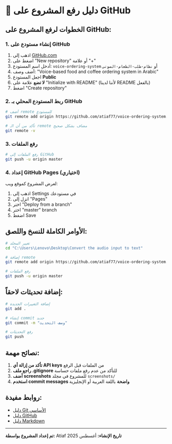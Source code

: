 # 🚀 دليل رفع المشروع على GitHub

## الخطوات لرفع المشروع على GitHub:

### 1. إنشاء مستودع على GitHub
1. اذهب إلى [GitHub.com](https://github.com)
2. اضغط على "New repository" أو علامة "+"
3. أدخل اسم المستودع: `voice-ordering-system` أو `نظام-طلب-الطعام-الصوتي`
4. أضف وصف: "Voice-based food and coffee ordering system in Arabic"
5. اجعل المستودع **Public**
6. **لا تضع** علامة على "Initialize with README" (لأننا لدينا README بالفعل)
7. اضغط "Create repository"

### 2. ربط المستودع المحلي بـ GitHub
```bash
# أضف remote للمستودع
git remote add origin https://github.com/atiaf77/voice-ordering-system.git

# تأكد من أن الـ remote مضاف بشكل صحيح
git remote -v
```

### 3. رفع الملفات
```bash
# رفع الملفات إلى GitHub
git push -u origin master
```

### 4. إعداد GitHub Pages (اختياري)
لعرض المشروع كموقع ويب:
1. اذهب إلى Settings في مستودعك
2. انزل إلى "Pages"
3. اختر "Deploy from a branch"
4. اختر "master" branch
5. اضغط Save

## الأوامر الكاملة للنسخ واللصق:

```bash
# تغيير المجلد
cd "C:\Users\Lenovo\Desktop\Convert the audio input to text"

# إضافة remote
git remote add origin https://github.com/atiaf77/voice-ordering-system.git

# رفع الملفات
git push -u origin master
```

## إضافة تحديثات لاحقاً:

```bash
# إضافة التغييرات الجديدة
git add .

# إنشاء commit جديد
git commit -m "وصف التحديث"

# رفع التحديثات
git push
```

## نصائح مهمة:

1. **تأكد من إزالة أي API keys** من الملفات قبل الرفع
2. **راجع ملف .gitignore** للتأكد من عدم رفع ملفات حساسة
3. **أضف screenshots** للمشروع في مجلد `screenshots/`
4. **استخدم commit messages واضحة** باللغة العربية أو الإنجليزية

## روابط مفيدة:
- [دليل Git الأساسي](https://git-scm.com/book/en/v2)
- [دليل GitHub](https://docs.github.com/)
- [دليل Markdown](https://github.com/adam-p/markdown-here/wiki/Markdown-Cheatsheet)

---

**تم إعداد المشروع بواسطة:** Atiaf
**تاريخ الإنشاء:** أغسطس 2025

